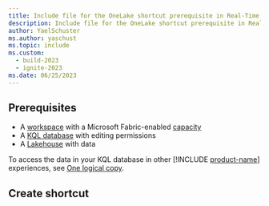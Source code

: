 ```yaml
---
title: Include file for the OneLake shortcut prerequisite in Real-Time Analytics
description: Include file for the OneLake shortcut prerequisite in Real-Time Analytics
author: YaelSchuster
ms.author: yaschust
ms.topic: include
ms.custom:
  - build-2023
  - ignite-2023
ms.date: 06/25/2023
---
```


## Prerequisites

* A [workspace](../../get-started/create-workspaces.md) with a Microsoft Fabric-enabled [capacity](../../enterprise/licenses.md#capacity)
* A [KQL database](../../real-time-analytics/create-database.md) with editing permissions
* A [Lakehouse](../../data-engineering/create-lakehouse.md) with data

To access the data in your KQL database in other [!INCLUDE [product-name](../../includes/product-name.md)] experiences, see [One logical copy](../../real-time-analytics/onelake-mirroring.md).

## Create shortcut
